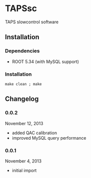 TAPSsc
======

TAPS slowcontrol software

Installation
------------

### Dependencies
* ROOT 5.34 (with MySQL support)

### Installation
`make clean ; make`

Changelog
---------

### 0.0.2
November 12, 2013
* added QAC calibration
* improved MySQL query performance

### 0.0.1
November 4, 2013
* initial import

